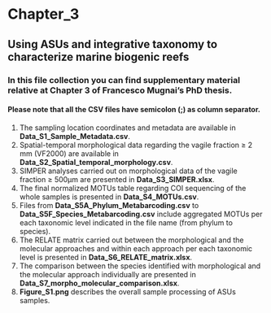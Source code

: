 # Chapter_3
## Using ASUs and integrative taxonomy to characterize marine biogenic reefs
### In this file collection you can find supplementary material relative at Chapter 3 of Francesco Mugnai’s PhD thesis.
#### Please note that all the CSV files have semicolon (;) as column separator.
1. The sampling location coordinates and metadata are available in **Data_S1_Sample_Metadata.csv**.
2. Spatial-temporal morphological data regarding the vagile fraction ≥ 2 mm (VF2000) are available in **Data_S2_Spatial_temporal_morphology.csv**.
3. SIMPER analyses carried out on morphological data of the vagile fraction ≥ 500µm are presented in **Data_S3_SIMPER.xlsx**.
4. The final normalized MOTUs table regarding COI sequencing of the whole samples is presented in **Data_S4_MOTUs.csv**.
5. Files from **Data_S5A_Phylum_Metabarcoding.csv** to **Data_S5F_Species_Metabarcoding.csv** include aggregated MOTUs per each taxonomic level indicated in the file name (from phylum to species).
6. The RELATE matrix carried out between the morphological and the molecular approaches and within each approach per each taxonomic level is presented in **Data_S6_RELATE_matrix.xlsx**.
7. The comparison between the species identified with morphological and the molecular approach individually are presented in **Data_S7_morpho_molecular_comparison.xlsx**.
8. **Figure_S1.png** describes the overall sample processing of ASUs samples.
